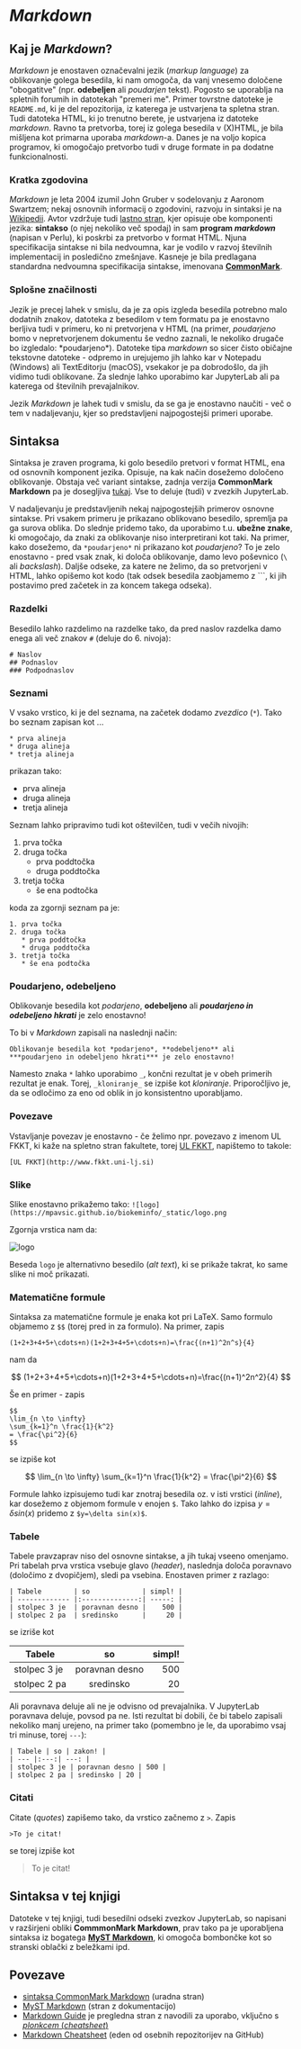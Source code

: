 # _Markdown_

## Kaj je *Markdown*?

*Markdown* je enostaven označevalni jezik (*markup language*) za oblikovanje golega besedila, ki nam omogoča, da vanj vnesemo določene "obogatitve" (npr. **odebeljen** ali *poudarjen* tekst). Pogosto se uporablja na spletnih forumih in datotekah "premeri me". Primer tovrstne datoteke je `README.md`, ki je del repozitorija, iz katerega je ustvarjena ta spletna stran. Tudi datoteka HTML, ki jo trenutno berete, je ustvarjena iz datoteke *markdown*. Ravno ta pretvorba, torej iz golega besedila v (X)HTML, je bila mišljena kot primarna uporaba *markdown*-a. Danes je na voljo kopica programov, ki omogočajo pretvorbo tudi v druge formate in pa dodatne funkcionalnosti.

### Kratka zgodovina

*Markdown* je leta 2004 izumil John Gruber v sodelovanju z Aaronom Swartzem; nekaj osnovnih informacij o zgodovini, razvoju in sintaksi je na [Wikipedii](https://en.wikipedia.org/wiki/Markdown). Avtor vzdržuje tudi [lastno stran](https://daringfireball.net/projects/markdown/), kjer opisuje obe komponenti jezika: **sintakso** (o njej nekoliko več spodaj) in sam **program *markdown*** (napisan v Perlu), ki poskrbi za pretvorbo v format HTML. Njuna specifikacija sintakse ni bila nedvoumna, kar je vodilo v razvoj številnih implementacij in posledično zmešnjave. Kasneje je bila predlagana standardna nedvoumna specifikacija sintakse, imenovana [**CommonMark**](https://commonmark.org).

### Splošne značilnosti

Jezik je precej lahek v smislu, da je za opis izgleda besedila potrebno malo dodatnih znakov, datoteka z besedilom v tem formatu pa je enostavno berljiva tudi v primeru, ko ni pretvorjena v HTML (na primer, *poudarjeno* bomo v nepretvorjenem dokumentu še vedno zaznali, le nekoliko drugače bo izgledalo: \*poudarjeno\*). Datoteke tipa *markdown* so sicer čisto običajne tekstovne datoteke - odpremo in urejujemo jih lahko kar v Notepadu (Windows) ali TextEditorju (macOS), vsekakor je pa dobrodošlo, da jih vidimo tudi oblikovane. Za slednje lahko uporabimo kar JupyterLab ali pa katerega od številnih prevajalnikov.

Jezik *Markdown* je lahek tudi v smislu, da se ga je enostavno naučiti - več o tem v nadaljevanju, kjer so predstavljeni najpogostejši primeri uporabe.


## Sintaksa

Sintaksa je zraven programa, ki golo besedilo pretvori v format HTML, ena od osnovnih komponent jezika. Opisuje, na kak način dosežemo določeno oblikovanje. Obstaja več variant sintakse, zadnja verzija **CommonMark Markdown** pa je dosegljiva [tukaj](https://spec.commonmark.org/current/). Vse to deluje (tudi) v zvezkih JupyterLab.

V nadaljevanju je predstavljenih nekaj najpogostejših primerov osnovne sintakse. Pri vsakem primeru je prikazano oblikovano besedilo, spremlja pa ga surova oblika. Do slednje pridemo tako, da uporabimo t.u. **ubežne znake**, ki omogočajo, da znaki za oblikovanje niso interpretirani kot taki. Na primer, kako dosežemo, da ```*poudarjeno*``` ni prikazano kot *poudarjeno*? To je zelo enostavno - pred vsak znak, ki določa oblikovanje, damo levo poševnico (```\``` ali _backslash_). Daljše odseke, za katere ne želimo, da so pretvorjeni v HTML, lahko opišemo kot kodo (tak odsek besedila zaobjamemo z \`\`\`, ki jih postavimo pred začetek in za koncem takega odseka).


### Razdelki

Besedilo lahko razdelimo na razdelke tako, da pred naslov razdelka damo enega ali več znakov ```#``` (deluje do 6. nivoja):
```
# Naslov
## Podnaslov
### Podpodnaslov
```

### Seznami

V vsako vrstico, ki je del seznama, na začetek dodamo *zvezdico* (```*```). Tako bo seznam zapisan kot ...

```
* prva alineja
* druga alineja
* tretja alineja
```
prikazan tako:

* prva alineja
* druga alineja
* tretja alineja

Seznam lahko pripravimo tudi kot oštevilčen, tudi v večih nivojih:

1. prva točka
2. druga točka
   * prva poddtočka
   * druga poddtočka
3. tretja točka
   * še ena podtočka

koda za zgornji seznam pa je:

```
1. prva točka
2. druga točka
   * prva poddtočka
   * druga poddtočka
3. tretja točka
   * še ena podtočka
```

### Poudarjeno, odebeljeno

Oblikovanje besedila kot *podarjeno*, **odebeljeno** ali ***poudarjeno in odebeljeno hkrati*** je zelo enostavno!

To bi v *Markdown* zapisali na naslednji način:

```
Oblikovanje besedila kot *podarjeno*, **odebeljeno** ali
***poudarjeno in odebeljeno hkrati*** je zelo enostavno!
```

Namesto znaka ```*``` lahko uporabimo ```_```, končni rezultat je v obeh primerih rezultat je enak. Torej, ```_kloniranje_``` se izpiše kot _kloniranje_. Priporočljivo je, da se odločimo za eno od oblik in jo konsistentno uporabljamo.

### Povezave

Vstavljanje povezav je enostavno - če želimo npr. povezavo z imenom UL FKKT, ki kaže na spletno stran fakultete, torej [UL FKKT](http://www.fkkt.uni-lj.si), napištemo to takole:
```
[UL FKKT](http://www.fkkt.uni-lj.si)
```

### Slike

Slike enostavno prikažemo tako:
```![logo](https://mpavsic.github.io/biokeminfo/_static/logo.png```

Zgornja vrstica nam da:

![logo](https://mpavsic.github.io/biokeminfo/_static/logo.png)

Beseda ```logo``` je alternativno besedilo (*alt text*), ki se prikaže takrat, ko same slike ni moč prikazati.

### Matematične formule

Sintaksa za matematične formule je enaka kot pri LaTeX. Samo formulo objamemo z ```$$``` (torej pred in za formulo). Na primer, zapis

```
(1+2+3+4+5+\cdots+n)(1+2+3+4+5+\cdots+n)=\frac{(n+1)^2n^s}{4}
```
nam da

$$
(1+2+3+4+5+\cdots+n)(1+2+3+4+5+\cdots+n)=\frac{(n+1)^2n^2}{4}
$$

Še en primer - zapis

```
$$
\lim_{n \to \infty}
\sum_{k=1}^n \frac{1}{k^2}
= \frac{\pi^2}{6}
$$
```

se izpiše kot

$$
\lim_{n \to \infty}
\sum_{k=1}^n \frac{1}{k^2}
= \frac{\pi^2}{6}
$$

Formule lahko izpisujemo tudi kar znotraj besedila oz. v isti vrstici (*inline*), kar dosežemo z objemom formule v enojen ```$```. Tako lahko do izpisa $y=\delta sin(x)$ pridemo z ```$y=\delta sin(x)$```.

### Tabele
Tabele pravzaprav niso del osnovne sintakse, a jih tukaj vseeno omenjamo. Pri tabelah prva vrstica vsebuje glavo (*header*), naslednja določa poravnavo (določimo z dvopičjem), sledi pa vsebina. Enostaven primer z razlago:

```
| Tabele        | so             | simpl! |
| ------------- |:--------------:| -----: |
| stolpec 3 je  | poravnan desno |    500 |
| stolpec 2 pa  | sredinsko      |     20 |
```

se izriše kot

| Tabele        | so             | simpl! |
| ------------- |:--------------:| -----: |
| stolpec 3 je  | poravnan desno |    500 |
| stolpec 2 pa  | sredinsko      |     20 |


Ali poravnava deluje ali ne je odvisno od prevajalnika. V JupyterLab poravnava deluje, povsod pa ne. Isti rezultat bi dobili, če bi tabelo zapisali nekoliko manj urejeno, na primer tako (pomembno je le, da uporabimo vsaj tri minuse, torej ```---```):

```
| Tabele | so | zakon! |
| --- |:---:| ---: |
| stolpec 3 je | poravnan desno | 500 |
| stolpec 2 pa | sredinsko | 20 |
````

### Citati
Citate (*quotes*) zapišemo tako, da vrstico začnemo z ```>```. Zapis

```>To je citat!```

se torej izpiše kot

>To je citat!

## Sintaksa v tej knjigi
Datoteke v tej knjigi, tudi besedilni odseki zvezkov JupyterLab, so napisani v razširjeni obliki **CommmonMark Markdown**, prav tako pa je uporabljena sintaksa iz bogatega [**MyST Markdown**](https://myst-parser.readthedocs.io), ki omogoča bombončke kot so stranski oblački z beležkami ipd.


##  Povezave

* [sintaksa CommonMark Markdown](https://spec.commonmark.org/current/) (uradna stran)
* [MyST Markdown](https://myst-parser.readthedocs.io) (stran z dokumentacijo)
* [Markdown Guide](https://www.markdownguide.org) je pregledna stran z navodili za uporabo, vključno s [*plonkcem* (*cheatsheet*)](https://www.markdownguide.org/cheat-sheet/)
* [Markdown Cheatsheet](https://github.com/adam-p/markdown-here/wiki/Markdown-Cheatsheet) (eden od osebnih repozitorijev na GitHub)